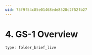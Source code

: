 ```yaml
---
uid: 75f9f54c85e01468ede8528c2f52fb27
---
```


# 4. GS-1 Overview

```ccard
type: folder_brief_live
```
